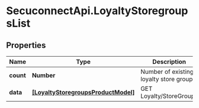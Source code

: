 # SecuconnectApi.LoyaltyStoregroupsList

## Properties
Name | Type | Description | Notes
------------ | ------------- | ------------- | -------------
**count** | **Number** | Number of existing loyalty store groups | [optional] 
**data** | [**[LoyaltyStoregroupsProductModel]**](LoyaltyStoregroupsProductModel.md) | GET Loyalty/StoreGroups | [optional] 


